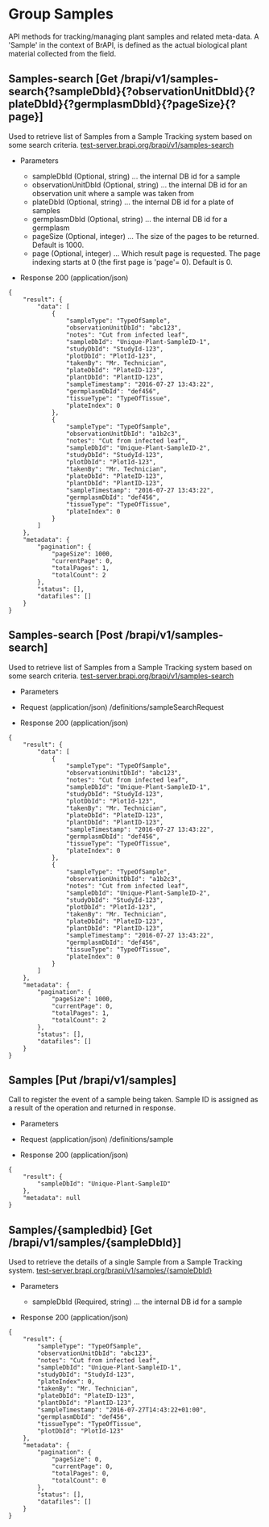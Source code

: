 
# Group Samples

API methods for tracking/managing plant samples and related meta-data. A 'Sample' in the context of BrAPI, is defined as the actual biological plant material collected from the field.




## Samples-search [Get /brapi/v1/samples-search{?sampleDbId}{?observationUnitDbId}{?plateDbId}{?germplasmDbId}{?pageSize}{?page}]

 Used to retrieve list of Samples from a Sample Tracking system based on some search criteria.
<a href="https://test-server.brapi.org/brapi/v1/samples"> test-server.brapi.org/brapi/v1/samples-search</a> 

+ Parameters
    + sampleDbId (Optional, string) ... the internal DB id for a sample
    + observationUnitDbId (Optional, string) ... the internal DB id for an observation unit where a sample was taken from
    + plateDbId (Optional, string) ... the internal DB id for a plate of samples
    + germplasmDbId (Optional, string) ... the internal DB id for a germplasm
    + pageSize (Optional, integer) ... The size of the pages to be returned. Default is 1000.
    + page (Optional, integer) ... Which result page is requested. The page indexing starts at 0 (the first page is 'page'= 0). Default is 0.


+ Response 200 (application/json)
```
{
    "result": {
        "data": [
            {
                "sampleType": "TypeOfSample",
                "observationUnitDbId": "abc123",
                "notes": "Cut from infected leaf",
                "sampleDbId": "Unique-Plant-SampleID-1",
                "studyDbId": "StudyId-123",
                "plotDbId": "PlotId-123",
                "takenBy": "Mr. Technician",
                "plateDbId": "PlateID-123",
                "plantDbId": "PlantID-123",
                "sampleTimestamp": "2016-07-27 13:43:22",
                "germplasmDbId": "def456",
                "tissueType": "TypeOfTissue",
                "plateIndex": 0
            },
            {
                "sampleType": "TypeOfSample",
                "observationUnitDbId": "a1b2c3",
                "notes": "Cut from infected leaf",
                "sampleDbId": "Unique-Plant-SampleID-2",
                "studyDbId": "StudyId-123",
                "plotDbId": "PlotId-123",
                "takenBy": "Mr. Technician",
                "plateDbId": "PlateID-123",
                "plantDbId": "PlantID-123",
                "sampleTimestamp": "2016-07-27 13:43:22",
                "germplasmDbId": "def456",
                "tissueType": "TypeOfTissue",
                "plateIndex": 0
            }
        ]
    },
    "metadata": {
        "pagination": {
            "pageSize": 1000,
            "currentPage": 0,
            "totalPages": 1,
            "totalCount": 2
        },
        "status": [],
        "datafiles": []
    }
}
```

## Samples-search [Post /brapi/v1/samples-search]

 Used to retrieve list of Samples from a Sample Tracking system based on some search criteria.
<a href="https://test-server.brapi.org/brapi/v1/samples"> test-server.brapi.org/brapi/v1/samples-search</a> 

+ Parameters
 
+ Request (application/json)
/definitions/sampleSearchRequest

+ Response 200 (application/json)
```
{
    "result": {
        "data": [
            {
                "sampleType": "TypeOfSample",
                "observationUnitDbId": "abc123",
                "notes": "Cut from infected leaf",
                "sampleDbId": "Unique-Plant-SampleID-1",
                "studyDbId": "StudyId-123",
                "plotDbId": "PlotId-123",
                "takenBy": "Mr. Technician",
                "plateDbId": "PlateID-123",
                "plantDbId": "PlantID-123",
                "sampleTimestamp": "2016-07-27 13:43:22",
                "germplasmDbId": "def456",
                "tissueType": "TypeOfTissue",
                "plateIndex": 0
            },
            {
                "sampleType": "TypeOfSample",
                "observationUnitDbId": "a1b2c3",
                "notes": "Cut from infected leaf",
                "sampleDbId": "Unique-Plant-SampleID-2",
                "studyDbId": "StudyId-123",
                "plotDbId": "PlotId-123",
                "takenBy": "Mr. Technician",
                "plateDbId": "PlateID-123",
                "plantDbId": "PlantID-123",
                "sampleTimestamp": "2016-07-27 13:43:22",
                "germplasmDbId": "def456",
                "tissueType": "TypeOfTissue",
                "plateIndex": 0
            }
        ]
    },
    "metadata": {
        "pagination": {
            "pageSize": 1000,
            "currentPage": 0,
            "totalPages": 1,
            "totalCount": 2
        },
        "status": [],
        "datafiles": []
    }
}
```

## Samples [Put /brapi/v1/samples]

Call to register the event of a sample being taken. Sample ID is assigned as a result of the operation and returned in response.
 

+ Parameters
 
+ Request (application/json)
/definitions/sample

+ Response 200 (application/json)
```
{
    "result": {
        "sampleDbId": "Unique-Plant-SampleID"
    },
    "metadata": null
}
```

## Samples/{sampledbid} [Get /brapi/v1/samples/{sampleDbId}]

 Used to retrieve the details of a single Sample from a Sample Tracking system.
<a href="https://test-server.brapi.org/brapi/v1/samples"> test-server.brapi.org/brapi/v1/samples/{sampleDbId}</a> 

+ Parameters
    + sampleDbId (Required, string) ... the internal DB id for a sample


+ Response 200 (application/json)
```
{
    "result": {
        "sampleType": "TypeOfSample",
        "observationUnitDbId": "abc123",
        "notes": "Cut from infected leaf",
        "sampleDbId": "Unique-Plant-SampleID-1",
        "studyDbId": "StudyId-123",
        "plateIndex": 0,
        "takenBy": "Mr. Technician",
        "plateDbId": "PlateID-123",
        "plantDbId": "PlantID-123",
        "sampleTimestamp": "2016-07-27T14:43:22+01:00",
        "germplasmDbId": "def456",
        "tissueType": "TypeOfTissue",
        "plotDbId": "PlotId-123"
    },
    "metadata": {
        "pagination": {
            "pageSize": 0,
            "currentPage": 0,
            "totalPages": 0,
            "totalCount": 0
        },
        "status": [],
        "datafiles": []
    }
}
```